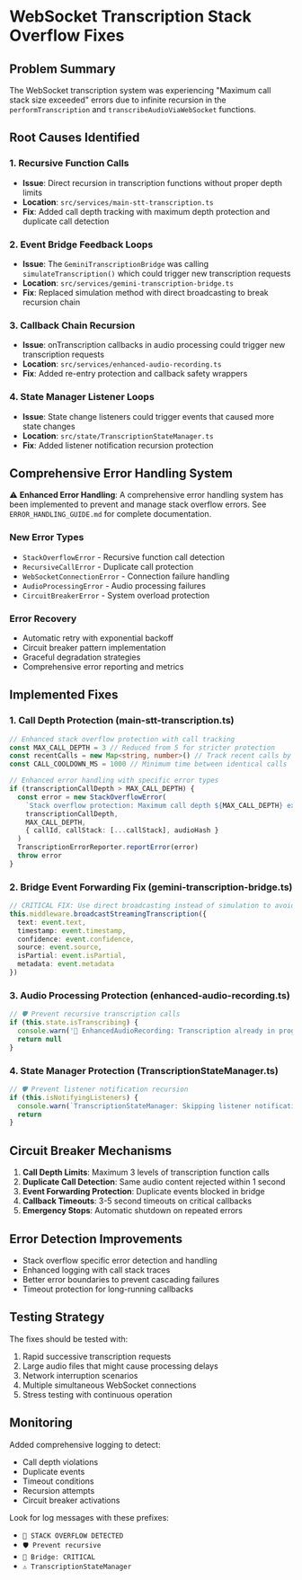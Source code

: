 # WebSocket Transcription Stack Overflow Fixes

## Problem Summary
The WebSocket transcription system was experiencing "Maximum call stack size exceeded" errors due to infinite recursion in the `performTranscription` and `transcribeAudioViaWebSocket` functions.

## Root Causes Identified

### 1. Recursive Function Calls
- **Issue**: Direct recursion in transcription functions without proper depth limits
- **Location**: `src/services/main-stt-transcription.ts`
- **Fix**: Added call depth tracking with maximum depth protection and duplicate call detection

### 2. Event Bridge Feedback Loops  
- **Issue**: The `GeminiTranscriptionBridge` was calling `simulateTranscription()` which could trigger new transcription requests
- **Location**: `src/services/gemini-transcription-bridge.ts`
- **Fix**: Replaced simulation method with direct broadcasting to break recursion chain

### 3. Callback Chain Recursion
- **Issue**: onTranscription callbacks in audio processing could trigger new transcription requests
- **Location**: `src/services/enhanced-audio-recording.ts`
- **Fix**: Added re-entry protection and callback safety wrappers

### 4. State Manager Listener Loops
- **Issue**: State change listeners could trigger events that caused more state changes
- **Location**: `src/state/TranscriptionStateManager.ts`
- **Fix**: Added listener notification recursion protection

## Comprehensive Error Handling System

⚠️ **Enhanced Error Handling**: A comprehensive error handling system has been implemented to prevent and manage stack overflow errors. See `ERROR_HANDLING_GUIDE.md` for complete documentation.

### New Error Types
- `StackOverflowError` - Recursive function call detection
- `RecursiveCallError` - Duplicate call protection  
- `WebSocketConnectionError` - Connection failure handling
- `AudioProcessingError` - Audio processing failures
- `CircuitBreakerError` - System overload protection

### Error Recovery
- Automatic retry with exponential backoff
- Circuit breaker pattern implementation
- Graceful degradation strategies
- Comprehensive error reporting and metrics

## Implemented Fixes

### 1. Call Depth Protection (main-stt-transcription.ts)
```typescript
// Enhanced stack overflow protection with call tracking
const MAX_CALL_DEPTH = 3 // Reduced from 5 for stricter protection
const recentCalls = new Map<string, number>() // Track recent calls by audio hash
const CALL_COOLDOWN_MS = 1000 // Minimum time between identical calls

// Enhanced error handling with specific error types
if (transcriptionCallDepth > MAX_CALL_DEPTH) {
  const error = new StackOverflowError(
    `Stack overflow protection: Maximum call depth ${MAX_CALL_DEPTH} exceeded`,
    transcriptionCallDepth,
    MAX_CALL_DEPTH,
    { callId, callStack: [...callStack], audioHash }
  )
  TranscriptionErrorReporter.reportError(error)
  throw error
}
```

### 2. Bridge Event Forwarding Fix (gemini-transcription-bridge.ts)
```typescript
// CRITICAL FIX: Use direct broadcasting instead of simulation to avoid recursion
this.middleware.broadcastStreamingTranscription({
  text: event.text,
  timestamp: event.timestamp,
  confidence: event.confidence,
  source: event.source,
  isPartial: event.isPartial,
  metadata: event.metadata
})
```

### 3. Audio Processing Protection (enhanced-audio-recording.ts)
```typescript
// 🛡️ Prevent recursive transcription calls
if (this.state.isTranscribing) {
  console.warn('🚨 EnhancedAudioRecording: Transcription already in progress - skipping to prevent recursion')
  return null
}
```

### 4. State Manager Protection (TranscriptionStateManager.ts)
```typescript
// 🛡️ Prevent listener notification recursion
if (this.isNotifyingListeners) {
  console.warn(`TranscriptionStateManager: Skipping listener notification for ${type} - already notifying to prevent recursion`)
  return
}
```

## Circuit Breaker Mechanisms

1. **Call Depth Limits**: Maximum 3 levels of transcription function calls
2. **Duplicate Call Detection**: Same audio content rejected within 1 second
3. **Event Forwarding Protection**: Duplicate events blocked in bridge
4. **Callback Timeouts**: 3-5 second timeouts on critical callbacks
5. **Emergency Stops**: Automatic shutdown on repeated errors

## Error Detection Improvements

- Stack overflow specific error detection and handling
- Enhanced logging with call stack traces
- Better error boundaries to prevent cascading failures
- Timeout protection for long-running callbacks

## Testing Strategy

The fixes should be tested with:
1. Rapid successive transcription requests
2. Large audio files that might cause processing delays
3. Network interruption scenarios
4. Multiple simultaneous WebSocket connections
5. Stress testing with continuous operation

## Monitoring

Added comprehensive logging to detect:
- Call depth violations
- Duplicate events
- Timeout conditions
- Recursion attempts
- Circuit breaker activations

Look for log messages with these prefixes:
- `🚨 STACK OVERFLOW DETECTED`
- `🛡️ Prevent recursive`
- `🚨 Bridge: CRITICAL`
- `⚠️ TranscriptionStateManager`
